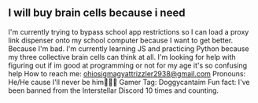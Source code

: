 ## I will buy brain cells because i need 
I'm currently trying to bypass school app restrictions so I can load a proxy link dispenser onto my school computer because I want to get better. Because I'm bad.
I'm currently learning JS and practicing Python because my three collective brain cells can think at all.
I'm looking for help with figuring out if im good at programming or not for my age it's so confusing help
How to reach me: ohiosigmagyattrizzler2938@gmail.com
Pronouns: He/He cause I'll never be him🤫🧏‍♂️
Gamer Tag: Doggycantaim
Fun fact: I've been banned from the Interstellar Discord 10 times and counting.
<!--
**pierce1209/pierce1209** is a ✨ _special_ ✨ repository because its `README.md` (this file) appears on your GitHub profile.

Here are some ideas to get you started:

- 🔭 I’m currently working on ...
- 🌱 I’m currently learning ...
- 👯 I’m looking to collaborate on ...
- 🤔 I’m looking for help with ...
- 💬 Ask me about ...
- 📫 How to reach me: ...
- 😄 Pronouns: ...
- ⚡ Fun fact: ...
-->
